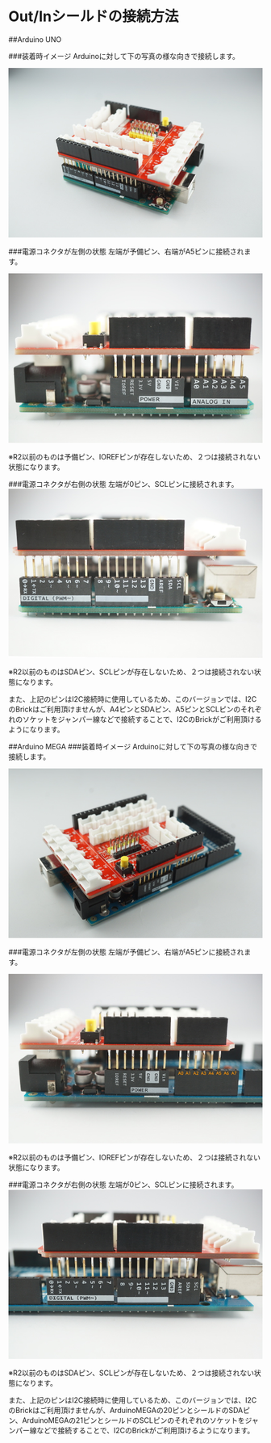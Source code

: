 # Out/Inシールドの接続方法

##Arduino UNO

###装着時イメージ
Arduinoに対して下の写真の様な向きで接続します。

![](../../img/dev/arduino/arduino_connect1.jpg)

###電源コネクタが左側の状態
左端が予備ピン、右端がA5ピンに接続されます。

![](../../img/dev/arduino/arduino_connect2.jpg)

※R2以前のものは予備ピン、IOREFピンが存在しないため、２つは接続されない状態になります。

###電源コネクタが右側の状態
左端が0ピン、SCLピンに接続されます。
![](../../img/dev/arduino/arduino_connect3.jpg)

※R2以前のものはSDAピン、SCLピンが存在しないため、２つは接続されない状態になります。

また、上記のピンはI2C接続時に使用しているため、このバージョンでは、I2CのBrickはご利用頂けませんが、A4ピンとSDAピン、A5ピンとSCLピンのそれぞれのソケットをジャンパー線などで接続することで、I2CのBrickがご利用頂けるようになります。

##Arduino MEGA
###装着時イメージ
Arduinoに対して下の写真の様な向きで接続します。

![](../../img/dev/arduino/arduino_connect4.jpg)

###電源コネクタが左側の状態
左端が予備ピン、右端がA5ピンに接続されます。

![](../../img/dev/arduino/arduino_connect5.jpg)

※R2以前のものは予備ピン、IOREFピンが存在しないため、２つは接続されない状態になります。

###電源コネクタが右側の状態
左端が0ピン、SCLピンに接続されます。
![](../../img/dev/arduino/arduino_connect6.jpg)

※R2以前のものはSDAピン、SCLピンが存在しないため、２つは接続されない状態になります。

また、上記のピンはI2C接続時に使用しているため、このバージョンでは、I2CのBrickはご利用頂けませんが、ArduinoMEGAの20ピンとシールドのSDAピン、ArduinoMEGAの21ピンとシールドのSCLピンのそれぞれのソケットをジャンパー線などで接続することで、I2CのBrickがご利用頂けるようになります。